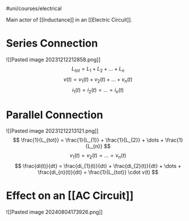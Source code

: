 #uni/courses/electrical 

Main actor of [[Inductance]] in an [[Electric Circuit]].

# Series Connection

![[Pasted image 20231212212858.png]]
$$
L_{tot} = L_{1} + L_{2} + \dots + L_{n}
$$
$$
v(t) = v_{1}(t) + v_{2}(t) + \dots + v_{n}(t)
$$
$$
i_{1}(t) = i_{2}(t) = \dots = i_{n}(t)
$$

# Parallel Connection

![[Pasted image 20231212213121.png]]
$$
\frac{1}{L_{tot}} = \frac{1}{L_{1}} + \frac{1}{L_{2}} + \dots + \frac{1}{L_{n}}
$$
$$
v_{1}(t) = v_{2}(t) = \dots = v_{n}(t)
$$
$$
\frac{di(t)}{dt} = \frac{di_{1}(t)}{dt} + \frac{di_{2}(t)}{dt} + \dots + \frac{di_{n}(t)}{dt} = \frac{1}{L_{tot}} \cdot v(t)
$$

# Effect on an [[AC Circuit]]

![[Pasted image 20240804173926.png]]